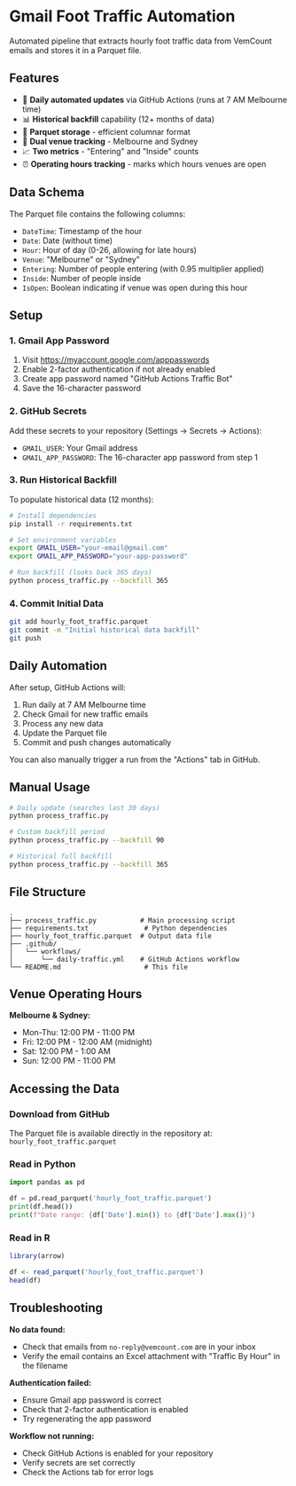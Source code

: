 # Gmail Foot Traffic Automation

Automated pipeline that extracts hourly foot traffic data from VemCount emails and stores it in a Parquet file.

## Features

- 🔄 **Daily automated updates** via GitHub Actions (runs at 7 AM Melbourne time)
- 📊 **Historical backfill** capability (12+ months of data)
- 💾 **Parquet storage** - efficient columnar format
- 🏢 **Dual venue tracking** - Melbourne and Sydney
- 📈 **Two metrics** - "Entering" and "Inside" counts
- ⏰ **Operating hours tracking** - marks which hours venues are open

## Data Schema

The Parquet file contains the following columns:

- `DateTime`: Timestamp of the hour
- `Date`: Date (without time)
- `Hour`: Hour of day (0-26, allowing for late hours)
- `Venue`: "Melbourne" or "Sydney"
- `Entering`: Number of people entering (with 0.95 multiplier applied)
- `Inside`: Number of people inside
- `IsOpen`: Boolean indicating if venue was open during this hour

## Setup

### 1. Gmail App Password

1. Visit https://myaccount.google.com/apppasswords
2. Enable 2-factor authentication if not already enabled
3. Create app password named "GitHub Actions Traffic Bot"
4. Save the 16-character password

### 2. GitHub Secrets

Add these secrets to your repository (Settings → Secrets → Actions):

- `GMAIL_USER`: Your Gmail address
- `GMAIL_APP_PASSWORD`: The 16-character app password from step 1

### 3. Run Historical Backfill

To populate historical data (12 months):

```bash
# Install dependencies
pip install -r requirements.txt

# Set environment variables
export GMAIL_USER="your-email@gmail.com"
export GMAIL_APP_PASSWORD="your-app-password"

# Run backfill (looks back 365 days)
python process_traffic.py --backfill 365
```

### 4. Commit Initial Data

```bash
git add hourly_foot_traffic.parquet
git commit -m "Initial historical data backfill"
git push
```

## Daily Automation

After setup, GitHub Actions will:
1. Run daily at 7 AM Melbourne time
2. Check Gmail for new traffic emails
3. Process any new data
4. Update the Parquet file
5. Commit and push changes automatically

You can also manually trigger a run from the "Actions" tab in GitHub.

## Manual Usage

```bash
# Daily update (searches last 30 days)
python process_traffic.py

# Custom backfill period
python process_traffic.py --backfill 90

# Historical full backfill
python process_traffic.py --backfill 365
```

## File Structure

```
.
├── process_traffic.py           # Main processing script
├── requirements.txt              # Python dependencies
├── hourly_foot_traffic.parquet  # Output data file
├── .github/
│   └── workflows/
│       └── daily-traffic.yml    # GitHub Actions workflow
└── README.md                     # This file
```

## Venue Operating Hours

**Melbourne & Sydney:**
- Mon-Thu: 12:00 PM - 11:00 PM
- Fri: 12:00 PM - 12:00 AM (midnight)
- Sat: 12:00 PM - 1:00 AM
- Sun: 12:00 PM - 11:00 PM

## Accessing the Data

### Download from GitHub
The Parquet file is available directly in the repository at:
`hourly_foot_traffic.parquet`

### Read in Python
```python
import pandas as pd

df = pd.read_parquet('hourly_foot_traffic.parquet')
print(df.head())
print(f"Date range: {df['Date'].min()} to {df['Date'].max()}")
```

### Read in R
```r
library(arrow)

df <- read_parquet('hourly_foot_traffic.parquet')
head(df)
```

## Troubleshooting

**No data found:**
- Check that emails from `no-reply@vemcount.com` are in your inbox
- Verify the email contains an Excel attachment with "Traffic By Hour" in the filename

**Authentication failed:**
- Ensure Gmail app password is correct
- Check that 2-factor authentication is enabled
- Try regenerating the app password

**Workflow not running:**
- Check GitHub Actions is enabled for your repository
- Verify secrets are set correctly
- Check the Actions tab for error logs
